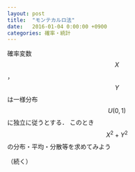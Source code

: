 ```yaml
---
layout: post
title:  "モンテカルロ法"
date:   2016-01-04 0:00:00 +0900
categories: 確率・統計
---
```

確率変数$$X$$，$$Y$$は一様分布$$U(0,1)$$に独立に従うとする．
このとき$$X^2+Y^2$$の分布・平均・分散等を求めてみよう


（続く）
